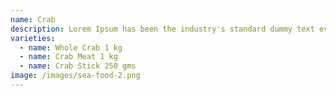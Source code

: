 ```yaml
---
name: Crab
description: Lorem Ipsum has been the industry's standard dummy text ever since the 1500s.
varieties:
  - name: Whole Crab 1 kg
  - name: Crab Meat 1 kg
  - name: Crab Stick 250 gms
image: /images/sea-food-2.png
---
```

